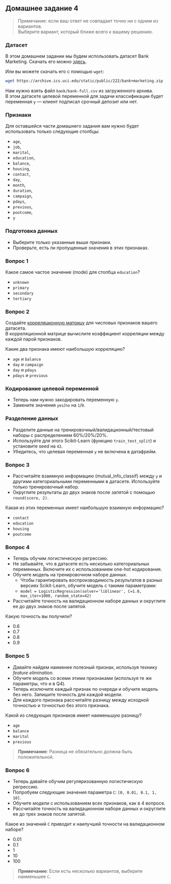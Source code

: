 ## Домашнее задание 4

> Примечание: если ваш ответ не совпадает точно ни с одним из вариантов.  
> Выберите вариант, который ближе всего к вашему решению.

### Датасет

В этом домашнем задании мы будем использовать датасет Bank Marketing. Скачать его можно [здесь](https://archive.ics.uci.edu/static/public/222/bank+marketing.zip).

Или вы можете скачать его с помощью `wget`:

```bash
wget https://archive.ics.uci.edu/static/public/222/bank+marketing.zip
```

Нам нужно взять файл `bank/bank-full.csv` из загруженного архива.  
В этом датасете целевой переменной для задачи классификации будет переменная `y` — клиент подписал срочный депозит или нет.

### Признаки

Для оставшейся части домашнего задания вам нужно будет использовать только следующие столбцы:

* `age`,
* `job`,
* `marital`,
* `education`,
* `balance`,
* `housing`,
* `contact`,
* `day`,
* `month`,
* `duration`,
* `campaign`,
* `pdays`,
* `previous`,
* `poutcome`,
* `y`

### Подготовка данных

* Выберите только указанные выше признаки.
* Проверьте, есть ли пропущенные значения в этих признаках.

### Вопрос 1

Какое самое частое значение (mode) для столбца `education`?

- `unknown`
- `primary`
- `secondary`
- `tertiary`

### Вопрос 2

Создайте [корреляционную матрицу](https://www.google.com/search?q=correlation+matrix) для числовых признаков вашего датасета.  
В корреляционной матрице вычислите коэффициент корреляции между каждой парой признаков.

Какие два признака имеют наибольшую корреляцию?

- `age` и `balance`
- `day` и `campaign`
- `day` и `pdays`
- `pdays` и `previous`

### Кодирование целевой переменной

* Теперь нам нужно закодировать переменную `y`.
* Замените значения `yes`/`no` на `1`/`0`.

### Разделение данных

* Разделите данные на тренировочный/валидационный/тестовый наборы с распределением 60%/20%/20%.
* Используйте для этого Scikit-Learn (функцию `train_test_split`) и установите seed на `42`.
* Убедитесь, что целевая переменная `y` не включена в датафрейм.

### Вопрос 3

* Рассчитайте взаимную информацию (mutual_info_classif) между `y` и другими категориальными переменными в датасете. Используйте только тренировочный набор.
* Округлите результаты до двух знаков после запятой с помощью `round(score, 2)`.

Какая из этих переменных имеет наибольшую взаимную информацию?

* `contact`
* `education`
* `housing`
* `poutcome`

### Вопрос 4

* Теперь обучим логистическую регрессию.
* Не забывайте, что в датасете есть несколько категориальных переменных. Включите их с использованием one-hot кодирования.
* Обучите модель на тренировочном наборе данных.
    - Чтобы гарантировать воспроизводимость результатов в разных версиях Scikit-Learn, обучите модель с такими параметрами:
    - `model = LogisticRegression(solver='liblinear', C=1.0, max_iter=1000, random_state=42)`
* Рассчитайте точность на валидационном наборе данных и округлите ее до двух знаков после запятой.

Какую точность вы получили?

* 0.6
* 0.7
* 0.8
* 0.9

### Вопрос 5

* Давайте найдем наименее полезный признак, используя технику *feature elimination*.
* Обучите модель со всеми этими признаками (используя те же параметры, что и в Q4).
* Теперь исключите каждый признак по очереди и обучите модель без него. Запишите точность для каждой модели.
* Для каждого признака рассчитайте разницу между исходной точностью и точностью без этого признака.

Какой из следующих признаков имеет наименьшую разницу?

* `age`
* `balance`
* `marital`
* `previous`

> **Примечание**: Разница не обязательно должна быть положительной.

### Вопрос 6

* Теперь давайте обучим регуляризованную логистическую регрессию.
* Попробуем следующие значения параметра `C`: `[0, 0.01, 0.1, 1, 10]`.
* Обучите модели с использованием всех признаков, как в 4 вопросе.
* Рассчитайте точность на валидационном наборе данных и округлите ее до трех знаков после запятой.

Какое из значений `C` приводит к наилучшей точности на валидационном наборе?

* 0.01
* 0.1
* 1
* 10
* 100

> **Примечание**: Если есть несколько вариантов, выберите наименьшее `C`.
